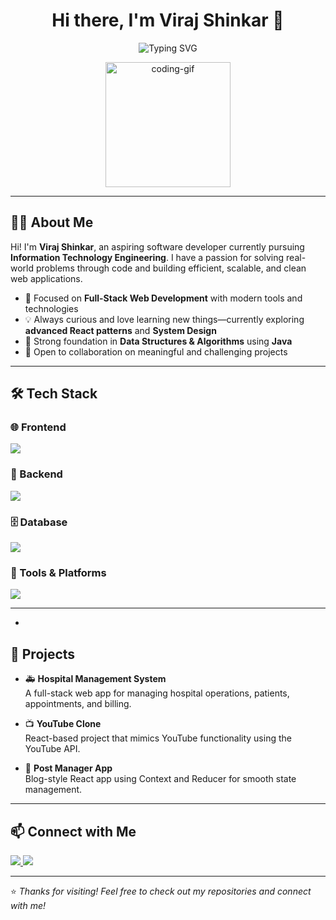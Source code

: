 <h1 align="center">
  Hi there, I'm Viraj Shinkar 👋
</h1>

<p align="center">
  <img src="https://readme-typing-svg.herokuapp.com?font=Fira+Code&duration=3000&pause=1000&center=true&width=435&lines=Full+Stack+Web+Developer;Java+%7C+React+%7C+Web+Dev;Always+learning+something+new!" alt="Typing SVG" />
</p>


<p align="center">
  <img src="https://media.giphy.com/media/f3iwJFOVOwuy7K6FFw/giphy.gif" width="200" alt="coding-gif"/>
</p>

---

## 👨‍💻 About Me

Hi! I'm **Viraj Shinkar**, an aspiring software developer currently pursuing **Information Technology Engineering**. I have a passion for solving real-world problems through code and building efficient, scalable, and clean web applications.

- 🎯 Focused on **Full-Stack Web Development** with modern tools and technologies
- 💡 Always curious and love learning new things—currently exploring **advanced React patterns** and **System Design**
- 🧠 Strong foundation in **Data Structures & Algorithms** using **Java**
- 🤝 Open to collaboration on meaningful and challenging projects

---

## 🛠️ Tech Stack

### 🌐 Frontend
<p>
  <img src="https://skillicons.dev/icons?i=html,css,js,react,tailwind" />
</p>

### 🔧 Backend
<p>
  <img src="https://skillicons.dev/icons?i=nodejs,express" />
</p>

### 🗄️ Database
<p>
  <img src="https://skillicons.dev/icons?i=mongodb,mysql" />
</p>

### 🧰 Tools & Platforms
<p>
  <img src="https://skillicons.dev/icons?i=git,github,vscode,postman" />
</p>

---


-

## 📂 Projects

- 🚑 **Hospital Management System**  
  A full-stack web app for managing hospital operations, patients, appointments, and billing.

- 📺 **YouTube Clone**  
  React-based project that mimics YouTube functionality using the YouTube API.

- 📝 **Post Manager App**  
  Blog-style React app using Context and Reducer for smooth state management.

---

## 📫 Connect with Me

<p align="left">
  <a href="https://linkedin.com/in/viraj-shinkar" target="_blank">
    <img src="https://img.shields.io/badge/LinkedIn-blue?style=for-the-badge&logo=linkedin" />
  </a>
  <a href="virajshinkar@gmail.com">
    <img src="https://img.shields.io/badge/Gmail-red?style=for-the-badge&logo=gmail&logoColor=white" />
  </a>
</p>

---

⭐ *Thanks for visiting! Feel free to check out my repositories and connect with me!*


